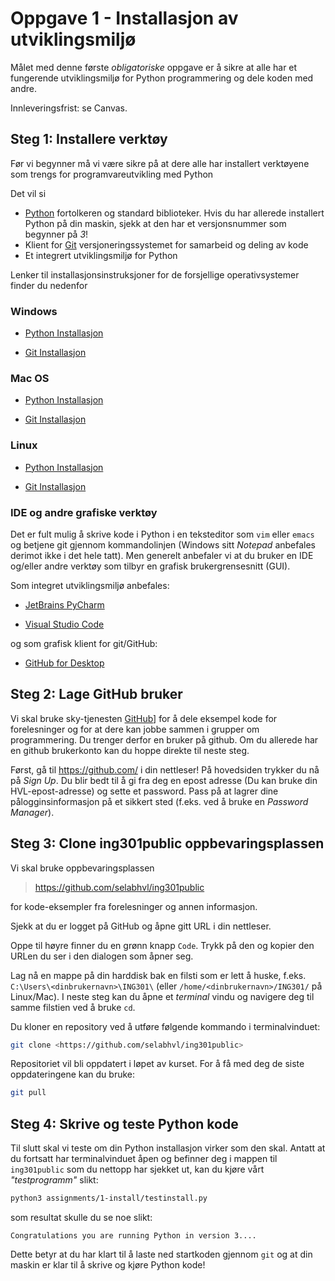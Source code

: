 # Oppgave 1 - Installasjon av utviklingsmiljø

Målet med denne første _obligatoriske_ oppgave er å sikre at alle har et fungerende utviklingsmiljø for Python programmering og dele koden med andre.

Innleveringsfrist: se Canvas.

## Steg 1: Installere verktøy

Før vi begynner må vi være sikre på at dere alle har installert verktøyene som trengs for programvareutvikling med Python

Det vil si
- [Python](https://www.python.org/) fortolkeren og standard biblioteker. Hvis du har allerede installert Python på din maskin, sjekk at den har et versjonsnummer som begynner på _3_!
- Klient for [Git](https://git-scm.com/) versjoneringssystemet for samarbeid og deling av kode 
- Et integrert utviklingsmiljø for Python

Lenker til installasjonsinstruksjoner for de forsjellige operativsystemer finder du nedenfor

### Windows

- [Python Installasjon](install_python_windows.md)

- [Git Installasjon](install_git_windows.md)

### Mac OS 

- [Python Installasjon](install_python_mac.md)

- [Git Installasjon](install_git_mac.md)

### Linux

- [Python Installasjon](install_python_linux.md)

- [Git Installasjon](install_git_linux.md)

### IDE og andre grafiske verktøy

Det er fult mulig å skrive kode i Python i en teksteditor som `vim` eller `emacs` og betjene git gjennom kommandolinjen (Windows sitt _Notepad_ anbefales derimot ikke i det hele tatt). 
Men generelt anbefaler vi at du bruker en IDE og/eller andre verktøy som tilbyr en grafisk brukergrensesnitt (GUI).

Som integret utviklingsmiljø anbefales:

- [JetBrains PyCharm](https://www.jetbrains.com/pycharm/)

- [Visual Studio Code](https://code.visualstudio.com/)

og som grafisk klient for git/GitHub:

- [GitHub for Desktop](https://desktop.github.com/)

## Steg 2: Lage GitHub bruker 

Vi skal bruke sky-tjenesten [GitHub](https://github.com)] for å dele eksempel kode for forelesninger og for at dere kan jobbe sammen i grupper om programmering. Du trenger derfor en bruker på github. Om du allerede har en github brukerkonto kan du hoppe direkte til neste steg.

Først, gå til https://github.com/ i din nettleser! På hovedsiden trykker du nå på _Sign Up_. Du blir bedt til å gi fra deg en epost adresse (Du kan bruke din HVL-epost-adresse) og sette et password. Pass på at lagrer dine pålogginsinformasjon på et sikkert sted (f.eks. ved å bruke en _Password Manager_).

## Steg 3: Clone ing301public oppbevaringsplassen

Vi skal bruke oppbevaringsplassen  

> <https://github.com/selabhvl/ing301public>

for kode-eksempler fra forelesninger og annen informasjon.

Sjekk at du er logget på GitHub og åpne gitt URL i din nettleser.

Oppe til høyre finner du en grønn knapp `Code`. Trykk på den og kopier den URLen du ser i den dialogen som åpner seg.

Lag nå en mappe på din harddisk bak en filsti som er lett å huske, f.eks. `C:\Users\<dinbrukernavn>\ING301\` (eller `/home/<dinbrukernavn>/ING301/` på Linux/Mac). 
I neste steg kan du åpne et _terminal_ vindu og navigere deg til samme filstien ved å bruke `cd`.

Du kloner en repository ved å utføre følgende kommando i terminalvinduet:

```bash
git clone <https://github.com/selabhvl/ing301public>
```

Repositoriet vil bli oppdatert i løpet av kurset. For å få med deg de siste oppdateringene kan du bruke:

```bash
git pull 
```

## Steg 4: Skrive og teste Python kode

Til slutt skal vi teste om din Python installasjon virker som den skal.
Antatt at du fortsatt har terminalvinduet åpen og befinner deg i mappen til `ing301public` som du nettopp har sjekket ut, kan du kjøre vårt _"testprogramm"_ slikt:
```bash
python3 assignments/1-install/testinstall.py
```

som resultat skulle du se noe slikt:

```
Congratulations you are running Python in version 3....
```

Dette betyr at du har klart til å laste ned startkoden gjennom `git` og at din maskin er klar til å skrive og kjøre Python kode! 
